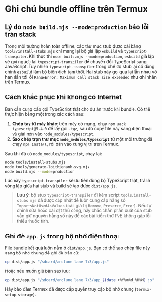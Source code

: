 # Ghi chú bundle offline trên Termux

## Lý do `node build.mjs --mode=production` báo lỗi tràn stack
Trong môi trường hoàn toàn offline, các thư mục stub được cài bằng `tools/install-stubs.mjs` chỉ mang lại bộ giả lập `esbuild` và `typescript-transpiler`. Khi thực thi `node build.mjs --mode=production`, `esbuild` giả lập sẽ gọi ngược lại `typescript-transpiler` để chuyển đổi TypeScript sang JavaScript. Tuy nhiên `typescript-transpiler` trong chế độ stub lại cố dùng chính `esbuild` làm bộ biên dịch tạm thời. Hai stub này gọi qua lại lẫn nhau vô hạn dẫn tới lỗi `RangeError: Maximum call stack size exceeded` như ghi nhận trên Termux.

## Cách khắc phục khi không có Internet
Bạn cần cung cấp gói TypeScript thật cho dự án trước khi bundle. Có thể thực hiện bằng một trong các cách sau:

1. **Chép tay từ máy khác**: trên máy có mạng, chạy `npm pack typescript@5.4.0` để lấy gói `.tgz`, sau đó copy file này sang điện thoại và giải nén vào `node_modules/typescript`.
2. **Sao chép trọn thư mục `node_modules/typescript`** từ một môi trường đã chạy `npm install`, rồi dán vào cùng vị trí trên Termux.

Sau khi đã có `node_modules/typescript`, chạy lại:
```bash
node tools/install-stubs.mjs
node tools/generate-loithienanh-svg.mjs
node build.mjs --mode=production
```
Lúc này `typescript-transpiler` sẽ ưu tiên dùng bộ TypeScript thật, tránh vòng lặp giữa hai stub và build sẽ tạo được `dist/app.js`.

> **Lưu ý:** bộ stub `typescript-transpiler` đi kèm script `tools/install-stubs.mjs` đã được cập nhật để luôn cung cấp hằng số `ImportsNotUsedAsValues` (các giá trị `Remove`, `Preserve`, `Error`). Nếu tự chỉnh sửa hoặc cài đặt thủ công, hãy chắc chắn phần xuất của stub vẫn giữ nguyên hằng số này để các bài kiểm thử PvE không gặp lỗi thiếu thuộc tính.

## Ghi đè `app.js` trong bộ nhớ điện thoại
File bundle kết quả luôn nằm ở `dist/app.js`. Bạn có thể sao chép file này sang bộ nhớ chung để ghi đè bản cũ:
```bash
cp dist/app.js "/sdcard/arclune lane 7x3/app.js"
```
Hoặc nếu muốn giữ bản sao lưu:
```bash
cp dist/app.js "/sdcard/arclune lane 7x3/app_$(date +%Y%m%d_%H%M).js"
```
Hãy bảo đảm Termux đã được cấp quyền truy cập bộ nhớ chung (`termux-setup-storage`).